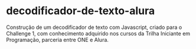 # decodificador-de-texto-alura
Construção de um decodificador de texto com Javascript, criado para o Challenge 1, com conhecimento adquirido nos cursos da Trilha Iniciante em Programação, parceria entre ONE e Alura.
